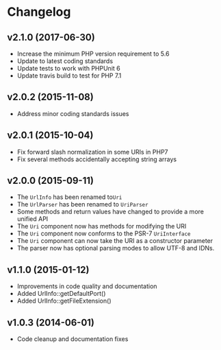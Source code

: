 # Changelog #

## v2.1.0 (2017-06-30) ##

  * Increase the minimum PHP version requirement to 5.6
  * Update to latest coding standards
  * Update tests to work with PHPUnit 6
  * Update travis build to test for PHP 7.1

## v2.0.2 (2015-11-08) ##

  * Address minor coding standards issues

## v2.0.1 (2015-10-04) ##

  * Fix forward slash normalization in some URIs in PHP7
  * Fix several methods accidentally accepting string arrays

## v2.0.0 (2015-09-11) ##

  * The `UrlInfo` has been renamed to`Uri`
  * The `UrlParser` has been renamed to `UriParser`
  * Some methods and return values have changed to provide a more unified API
  * The `Uri` component now has methods for modifying the URI
  * The `Uri` component now conforms to the PSR-7 `UriInterface`
  * The `Uri` component can now take the URI as a constructor parameter
  * The parser now has optional parsing modes to allow UTF-8 and IDNs.

## v1.1.0 (2015-01-12) ##

  * Improvements in code quality and documentation
  * Added UrlInfo::getDefaultPort()
  * Added UrlInfo::getFileExtension()

## v1.0.3 (2014-06-01) ##

  * Code cleanup and documentation fixes
